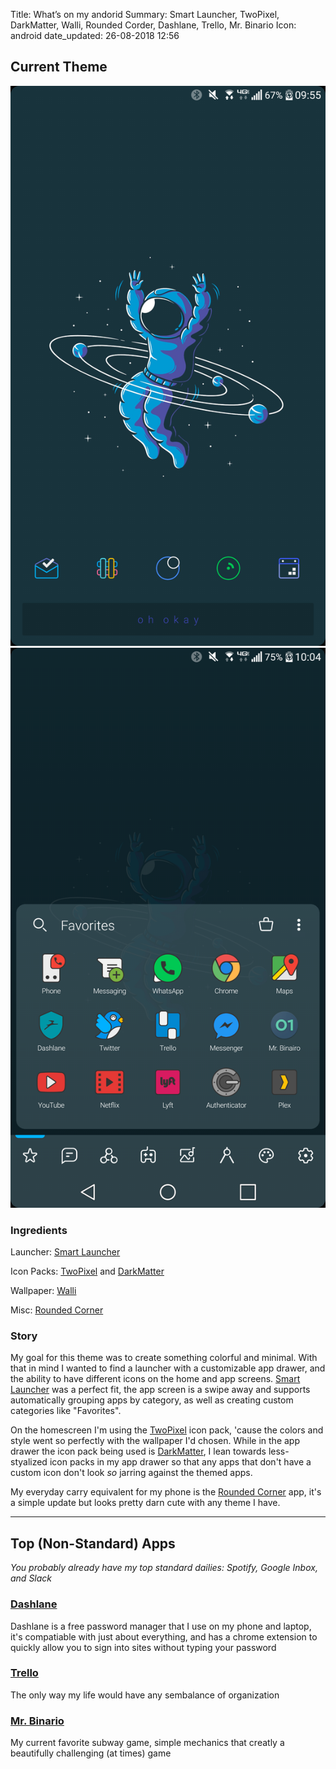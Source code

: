 Title:          What’s on my andorid
Summary:        Smart Launcher, TwoPixel, DarkMatter, Walli, Rounded Corder, Dashlane, Trello, Mr. Binario
Icon:           android
date_updated:   26-08-2018 12:56

## Current Theme
<img alt="Phone Home Screen" src="/static/images/posts/wom_android_homepage-25082018.png" class="img--inline screenshot--lgv20"><img alt="Phone Apps Screen" src="/static/images/posts/wom_android_apps-25082018.png" class="img--inline screenshot--lgv20">

### Ingredients
Launcher: [Smart Launcher](https://play.google.com/store/apps/details?id=ginlemon.flowerfree)

Icon Packs: [TwoPixel](https://play.google.com/store/apps/details?id=com.mowmo.twopixel) and [DarkMatter](https://play.google.com/store/apps/details?id=com.mowmo.darkmatter)

Wallpaper: [Walli](https://play.google.com/store/apps/details?id=com.shanga.walli)

Misc: [Rounded Corner](https://play.google.com/store/apps/details?id=com.thsoft.rounded.corner)

### Story
My goal for this theme was to create something colorful and minimal. With that in mind I wanted to find a launcher with a customizable app drawer, and the ability to have different icons on the home and app screens. [Smart Launcher](https://play.google.com/store/apps/details?id=ginlemon.flowerfree) was a perfect fit, the app screen is a swipe away and supports automatically grouping apps by category, as well as creating custom categories like "Favorites".

On the homescreen I'm using the [TwoPixel](https://play.google.com/store/apps/details?id=com.mowmo.twopixel) icon pack, 'cause the colors and style went so perfectly with the wallpaper I'd chosen. While in the app drawer the icon pack being used is [DarkMatter](https://play.google.com/store/apps/details?id=com.mowmo.darkmatter), I lean towards less-styalized icon packs in my app drawer so that any apps that don't have a custom icon don't look _so_ jarring against the themed apps.

My everyday carry equivalent for my phone is the [Rounded Corner](https://play.google.com/store/apps/details?id=com.thsoft.rounded.corner) app, it's a simple update but looks pretty darn cute with any theme I have.


---

## Top (Non-Standard) Apps
_You probably already have my top standard dailies: Spotify, Google Inbox, and Slack_

### [Dashlane](https://play.google.com/store/apps/details?id=com.dashlane)
Dashlane is a free password manager that I use on my phone and laptop, it's compatiable with just about everything, and has a chrome extension to quickly allow you to sign into sites without typing your password

### [Trello](https://play.google.com/store/apps/details?id=com.trello)
The only way my life would have any sembalance of organization

### [Mr. Binario](https://play.google.com/store/apps/details?id=com.Appsparagus.MrBinairo.app)
My current favorite subway game, simple mechanics that creatly a beautifully challenging (at times) game
